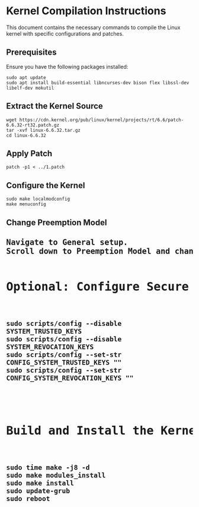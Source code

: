 </head>
<body>

<h1>Kernel Compilation Instructions</h1>

<p>This document contains the necessary commands to compile the Linux kernel with specific configurations and patches.</p>

<h2>Prerequisites</h2>
<p>Ensure you have the following packages installed:</p>
<pre><code>sudo apt update
sudo apt install build-essential libncurses-dev bison flex libssl-dev libelf-dev mokutil
</code></pre>

<h2>Extract the Kernel Source</h2>
<pre><code>wget https://cdn.kernel.org/pub/linux/kernel/projects/rt/6.6/patch-6.6.32-rt32.patch.gz
tar -xvf linux-6.6.32.tar.gz
cd linux-6.6.32
</code></pre>

<h2>Apply Patch</h2>
<pre><code>patch -p1 &lt; ../1.patch
</code></pre>

<h2>Configure the Kernel</h2>
<pre><code>sudo make localmodconfig
make menuconfig
</code></pre>
<h2>Change Preemption Model<h2>
</code><pre>Navigate to General setup.
Scroll down to Preemption Model and change it to Fully Preemptible Kernel (RT).
</code><pre>
<h2>Optional: Configure Secure Boot Keys</h2>
<pre><code>sudo scripts/config --disable SYSTEM_TRUSTED_KEYS
sudo scripts/config --disable SYSTEM_REVOCATION_KEYS
sudo scripts/config --set-str CONFIG_SYSTEM_TRUSTED_KEYS ""
sudo scripts/config --set-str CONFIG_SYSTEM_REVOCATION_KEYS ""
</code></pre>

<h2>Build and Install the Kernel</h2>
<pre><code>sudo time make -j8 -d
sudo make modules_install
sudo make install
sudo update-grub
sudo reboot
</code></pre>

</body>
</html>
